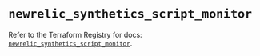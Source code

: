 # `newrelic_synthetics_script_monitor`

Refer to the Terraform Registry for docs: [`newrelic_synthetics_script_monitor`](https://registry.terraform.io/providers/newrelic/newrelic/3.39.1/docs/resources/synthetics_script_monitor).
